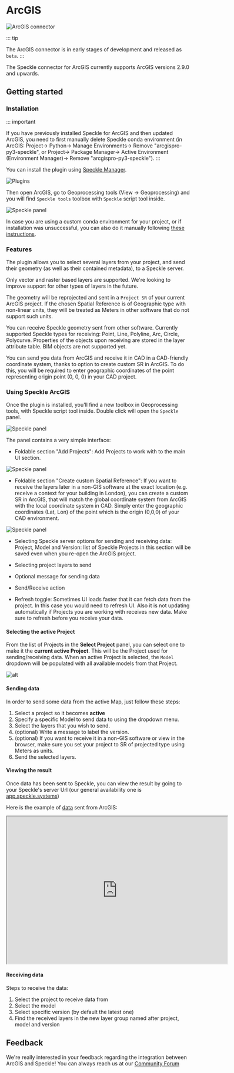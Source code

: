 # ArcGIS

![ArcGIS connector](./img-arcgis/arcgis-main.png)

::: tip

The ArcGIS connector is in early stages of development and released as `beta`.
:::

The Speckle connector for ArcGIS currently supports ArcGIS versions 2.9.0 and upwards.

## Getting started

### Installation

::: important

If you have previously installed Speckle for ArcGIS and then updated ArcGIS, you need to first manually delete Speckle conda environment (in ArcGIS: Project-> Python-> Manage Environments-> Remove "arcgispro-py3-speckle", or Project-> Package Manager-> Active Environment (Environment Manager)-> Remove "arcgispro-py3-speckle").
:::

You can install the plugin using [Speckle Manager](https://speckle.systems/download/).

![Plugins](./img-arcgis/arcgis-speckle-manager.png)

Then open ArcGIS, go to Geoprocessing tools (View -> Geoprocessing) and you will find `Speckle tools` toolbox with `Speckle` script tool inside.

![Speckle panel](./img-arcgis/arcgis-geoprocessing.png)

In case you are using a custom conda environment for your project, or if installation was unsuccessful, you can also do it manually following [these instructions](https://github.com/specklesystems/speckle-arcgis/tree/main/speckle_arcgis_installer).

### Features

The plugin allows you to select several layers from your project, and send their geometry (as well as their contained metadata), to a Speckle server.

Only vector and raster based layers are supported. We're looking to improve support for other types of layers in the future.

The geometry will be reprojected and sent in a `Project SR` of your current ArcGIS project. If the chosen Spatial Reference is of Geographic type with non-linear units, they will be treated as Meters in other software that do not support such units.

You can receive Speckle geometry sent from other software. Currently supported Speckle types for receiving: Point, Line, Polyline, Arc, Circle, Polycurve. Properties of the objects upon receiving are stored in the layer attribute table. BIM objects are not supported yet.

You can send you data from ArcGIS and receive it in CAD in a CAD-friendly coordinate system, thanks to option to create custom SR in ArcGIS. To do this, you will be required to enter geographic coordinates of the point representing origin point (0, 0, 0) in your CAD project.

### Using Speckle ArcGIS

Once the plugin is installed, you'll find a new toolbox in Geoprocessing tools, with Speckle script tool inside. Double click will open the `Speckle` panel.

![Speckle panel](./img-arcgis/arcgis-ui0.png)

The panel contains a very simple interface:

- Foldable section "Add Projects": Add Projects to work with to the main UI section.

![Speckle panel](./img-arcgis/arcgis-add-streams.png)

- Foldable section "Create custom Spatial Reference": If you want to receive the layers later in a non-GIS software at the exact location (e.g. receive a context for your building in London), you can create a custom SR in ArcGIS, that will match the global coordinate system from ArcGIS with the local coordinate system in CAD. Simply enter the geographic coordinates (Lat, Lon) of the point which is the origin (0,0,0) of your CAD environment.

![Speckle panel](./img-arcgis/arcgis-create-sr.png)

- Selecting Speckle server options for sending and receiving data: Project, Model and Version: list of Speckle Projects in this section will be saved even when you re-open the ArcGIS project.

- Selecting project layers to send

- Optional message for sending data

- Send/Receive action

- Refresh toggle: Sometimes UI loads faster that it can fetch data from the project. In this case you would need to refresh UI. Also it is not updating automatically if Projects you are working with receives new data. Make sure to refresh before you receive your data.

#### Selecting the active Project

From the list of Projects in the **Select Project** panel, you can select one to make it the **current active Project**. This will be the Project used for sending/receiving data. When an active Project is selected, the `Model` dropdown will be populated with all available models from that Project.

![alt](./img-arcgis/arcgis-stream.png)

#### Sending data

In order to send some data from the active Map, just follow these steps:

1. Select a project so it becomes **active**
2. Specify a specific Model to send data to using the dropdown menu.
3. Select the layers that you wish to send.
4. (optional) Write a message to label the version.
5. (optional) If you want to receive it in a non-GIS software or view in the browser, make sure you set your project to SR of projected type using Meters as units.
6. Send the selected layers.

#### Viewing the result

Once data has been sent to Speckle, you can view the result by going to your Speckle's server Url (our general availability one is [app.speckle.systems](https://app.speckle.systems))

Here is the example of [data](https://www.diva-gis.org/gdata) sent from ArcGIS:
<iframe src="https://app.speckle.systems/projects/1a3ba52990/models/fd4ea11549@214c531539#%23embed%3D%7B%22isEnabled%22%3Atrue%7D" width=600 height=400></iframe>

#### Receiving data

Steps to receive the data:

1. Select the project to receive data from
2. Select the model
3. Select specific version (by default the latest one)
4. Find the received layers in the new layer group named after project, model and version

## Feedback

We're really interested in your feedback regarding the integration between ArcGIS and Speckle! You can always reach us at our [Community Forum](https://speckle.community)
